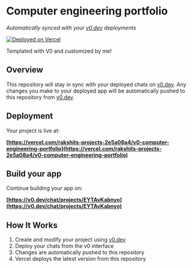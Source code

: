 # Computer engineering portfolio

*Automatically synced with your [v0.dev](https://v0.dev) deployments*

[![Deployed on Vercel](https://img.shields.io/badge/Deployed%20on-Vercel-black?style=for-the-badge&logo=vercel)](https://vercel.com/rakshits-projects-2e5a08a4/v0-computer-engineering-portfolio)


Templated with V0 and customized by me!

## Overview

This repository will stay in sync with your deployed chats on [v0.dev](https://v0.dev).
Any changes you make to your deployed app will be automatically pushed to this repository from [v0.dev](https://v0.dev).

## Deployment

Your project is live at:

**[https://vercel.com/rakshits-projects-2e5a08a4/v0-computer-engineering-portfolio](https://vercel.com/rakshits-projects-2e5a08a4/v0-computer-engineering-portfolio)**

## Build your app

Continue building your app on:

**[https://v0.dev/chat/projects/EYTAvKabnyo](https://v0.dev/chat/projects/EYTAvKabnyo)**

## How It Works

1. Create and modify your project using [v0.dev](https://v0.dev)
2. Deploy your chats from the v0 interface
3. Changes are automatically pushed to this repository
4. Vercel deploys the latest version from this repository
